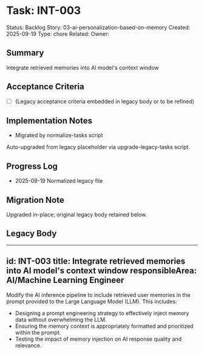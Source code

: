 # Task: INT-003
Status: Backlog
Story: 03-ai-personalization-based-on-memory
Created: 2025-09-19
Type: chore
Related:
Owner:

## Summary
Integrate retrieved memories into AI model's context window

## Acceptance Criteria
- [ ] (Legacy acceptance criteria embedded in legacy body or to be refined)

## Implementation Notes
- Migrated by normalize-tasks script

Auto-upgraded from legacy placeholder via upgrade-legacy-tasks script.

## Progress Log
- 2025-09-19 Normalized legacy file

## Migration Note
Upgraded in-place; original legacy body retained below.

## Legacy Body
---
id: INT-003
title: Integrate retrieved memories into AI model's context window
responsibleArea: AI/Machine Learning Engineer
---
Modify the AI inference pipeline to include retrieved user memories in the prompt provided to the Large Language Model (LLM). This includes:
- Designing a prompt engineering strategy to effectively inject memory data without overwhelming the LLM.
- Ensuring the memory context is appropriately formatted and prioritized within the prompt.
- Testing the impact of memory injection on AI response quality and relevance.